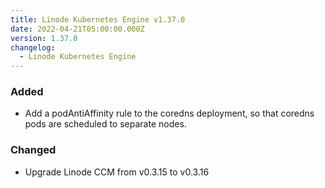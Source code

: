 ```yaml
---
title: Linode Kubernetes Engine v1.37.0
date: 2022-04-21T05:00:00.000Z
version: 1.37.0
changelog:
  - Linode Kubernetes Engine
---
```


### Added

* Add a podAntiAffinity rule to the coredns deployment, so that coredns pods
  are scheduled to separate nodes.

### Changed

* Upgrade Linode CCM from v0.3.15 to v0.3.16
